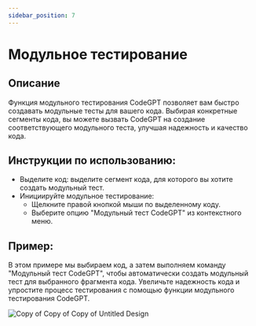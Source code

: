 ```yaml
---
sidebar_position: 7
---
```


# Модульное тестирование

## Описание
Функция модульного тестирования CodeGPT позволяет вам быстро создавать модульные тесты для вашего кода. Выбирая конкретные сегменты кода, вы можете вызвать CodeGPT на создание соответствующего модульного теста, улучшая надежность и качество кода.

## Инструкции по использованию:
- Выделите код: выделите сегмент кода, для которого вы хотите создать модульный тест.
- Инициируйте модульное тестирование:
    - Щелкните правой кнопкой мыши по выделенному коду.
    - Выберите опцию "Модульный тест CodeGPT" из контекстного меню.

## Пример:
В этом примере мы выбираем код, а затем выполняем команду "Модульный тест CodeGPT", чтобы автоматически создать модульный тест для выбранного фрагмента кода. Увеличьте надежность кода и упростите процесс тестирования с помощью функции модульного тестирования CodeGPT.

![Copy of Copy of Copy of Untitled Design](https://user-images.githubusercontent.com/6216945/213288371-6e088b84-ff3a-4910-a50c-e23b55607ed3.gif)
